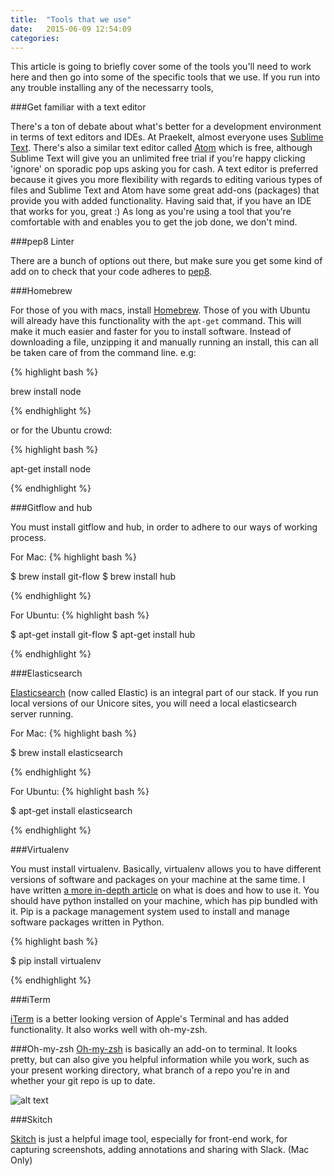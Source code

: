 ```yaml
---
title:  "Tools that we use"
date:   2015-06-09 12:54:09
categories: 
---
```


This article is going to briefly cover some of the tools you'll need to work here and then go into some of the specific tools that we use. If you run into any trouble installing any of the necessarry tools, 

###Get familiar with a text editor

There's a ton of debate about what's better for a development environment in terms of text editors and IDEs. At Praekelt, almost everyone uses [Sublime Text](http://www.sublimetext.com/). There's also a similar text editor called [Atom](https://atom.io/) which is free, although Sublime Text will give you an unlimited free trial if you're happy clicking 'ignore' on sporadic pop ups asking you for cash. A text editor is preferred because it gives you more flexibility with regards to editing various types of files and Sublime Text and Atom have some great add-ons (packages) that provide you with added functionality. Having said that, if you have an IDE that works for you, great :) As long as you're using a tool that you're comfortable with and enables you to get the job done, we don't mind.

###pep8 Linter

There are a bunch of options out there, but make sure you get some kind of add on to check that your code adheres to [pep8](https://www.python.org/dev/peps/pep-0008/).

###Homebrew

For those of you with macs, install [Homebrew](http://brew.sh/). Those of you with Ubuntu will already have this functionality with the `apt-get` command. This will make it much easier and faster for you to install software. Instead of downloading a file, unzipping it and manually running an install, this can all be taken care of from the command line. e.g:

{% highlight bash %}

brew install node

{% endhighlight %}

or for the Ubuntu crowd:

{% highlight bash %}

apt-get install node

{% endhighlight %}

###Gitflow and hub

You must install gitflow and hub, in order to adhere to our ways of working process.

For Mac:
{% highlight bash %}

$ brew install git-flow
$ brew install hub

{% endhighlight %}

For Ubuntu:
{% highlight bash %}

$ apt-get install git-flow
$ apt-get install hub

{% endhighlight %}

###Elasticsearch

[Elasticsearch](https://www.elastic.co/products/elasticsearch) (now called Elastic) is an integral part of our stack. If you run local versions of our Unicore sites, you will need a local elasticsearch server running.

For Mac:
{% highlight bash %}

$ brew install elasticsearch

{% endhighlight %}

For Ubuntu:
{% highlight bash %}

$ apt-get install elasticsearch

{% endhighlight %}

###Virtualenv

You must install virtualenv. Basically, virtualenv allows you to have different versions of software and packages on your machine at the same time. I have written [a more in-depth article](http://nathanbegbie.github.io/wow/2015/06/10/virtualenv.html) on what is does and how to use it. You should have python installed on your machine, which has pip bundled with it. Pip is a package management system used to install and manage software packages written in Python. 

{% highlight bash %}

$ pip install virtualenv

{% endhighlight %}

###iTerm

[iTerm](https://www.iterm2.com/) is a better looking version of Apple's Terminal and has added functionality. It also works well with oh-my-zsh.

###Oh-my-zsh
[Oh-my-zsh](http://ohmyz.sh/) is basically an add-on to terminal. It looks pretty, but can also give you helpful information while you work, such as your present working directory, what branch of a repo you're in and whether your git repo is up to date.

![alt text](/wow/resources/fig40.jpg "The glory of Oh-my-zsh and iTerm")


###Skitch

[Skitch](https://evernote.com/skitch/) is just a helpful image tool, especially for front-end work, for capturing screenshots, adding annotations and sharing with Slack. (Mac Only)

